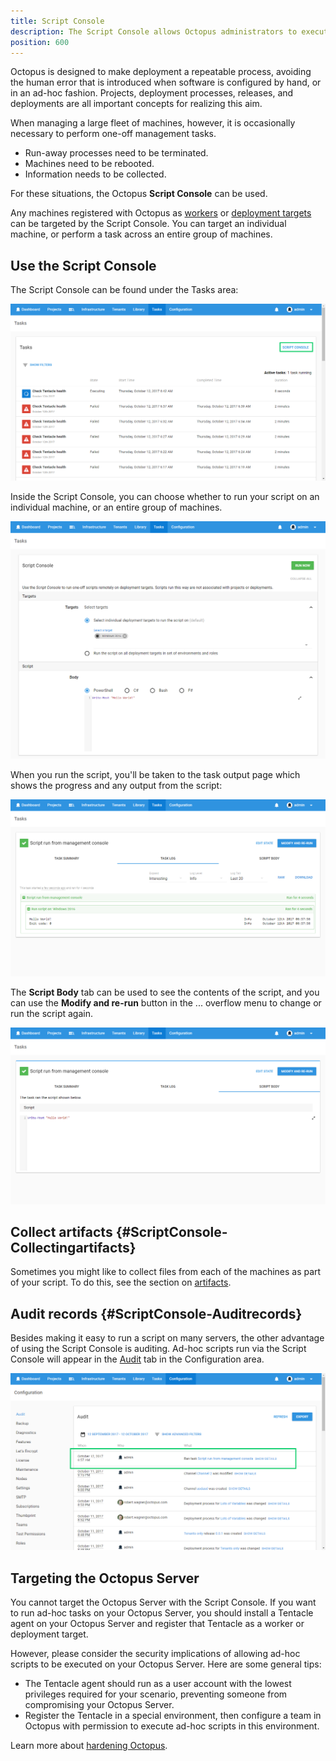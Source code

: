 ```yaml
---
title: Script Console
description: The Script Console allows Octopus administrators to execute scripts and perform administrative tasks on workers and deployment targets as groups or individuals.
position: 600
---
```


Octopus is designed to make deployment a repeatable process, avoiding the human error that is introduced when software is configured by hand, or in an ad-hoc fashion. Projects, deployment processes, releases, and deployments are all important concepts for realizing this aim.

When managing a large fleet of machines, however, it is occasionally necessary to perform one-off management tasks.

- Run-away processes need to be terminated.
- Machines need to be rebooted.
- Information needs to be collected.

For these situations, the Octopus **Script Console** can be used.

Any machines registered with Octopus as [workers](/docs/infrastructure/workers/index.md) or [deployment targets](/docs/infrastructure/deployment-targets/index.md) can be targeted by the Script Console. You can target an individual machine, or perform a task across an entire group of machines.

## Use the Script Console

The Script Console can be found under the Tasks area:

![](images/3277924.png)

Inside the Script Console, you can choose whether to run your script on an individual machine, or an entire group of machines.

![](images/5865617.png)

When you run the script, you'll be taken to the task output page which shows the progress and any output from the script:

![](images/3277922.png)

The **Script Body** tab can be used to see the contents of the script, and you can use the **Modify and re-run** button in the ... overflow menu to change or run the script again.

![](images/3277921.png)

## Collect artifacts {#ScriptConsole-Collectingartifacts}

Sometimes you might like to collect files from each of the machines as part of your script. To do this, see the section on [artifacts](/docs/deployment-process/artifacts.md).

## Audit records {#ScriptConsole-Auditrecords}

Besides making it easy to run a script on many servers, the other advantage of using the Script Console is auditing. Ad-hoc scripts run via the Script Console will appear in the [Audit](/docs/administration/managing-users-and-teams/auditing.md) tab in the Configuration area.

![](images/3277919.png)

## Targeting the Octopus Server

You cannot target the Octopus Server with the Script Console. If you want to run ad-hoc tasks on your Octopus Server, you should install a Tentacle agent on your Octopus Server and register that Tentacle as a worker or deployment target.

However, please consider the security implications of allowing ad-hoc scripts to be executed on your Octopus Server. Here are some general tips:

- The Tentacle agent should run as a user account with the lowest privileges required for your scenario, preventing someone from compromising your Octopus Server.
- Register the Tentacle in a special environment, then configure a team in Octopus with permission to execute ad-hoc scripts in this environment.

Learn more about [hardening Octopus](/docs/administration/security/hardening-octopus.md).
